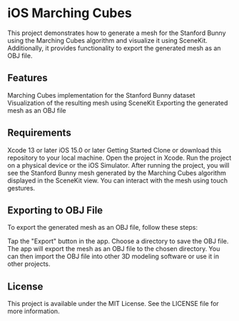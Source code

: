 # iOS Marching Cubes
This project demonstrates how to generate a mesh for the Stanford Bunny using the Marching Cubes algorithm and visualize it using SceneKit. Additionally, it provides functionality to export the generated mesh as an OBJ file.

## Features
Marching Cubes implementation for the Stanford Bunny dataset
Visualization of the resulting mesh using SceneKit
Exporting the generated mesh as an OBJ file

## Requirements
Xcode 13 or later
iOS 15.0 or later
Getting Started
Clone or download this repository to your local machine.
Open the project in Xcode.
Run the project on a physical device or the iOS Simulator.
After running the project, you will see the Stanford Bunny mesh generated by the Marching Cubes algorithm displayed in the SceneKit view. You can interact with the mesh using touch gestures.

## Exporting to OBJ File
To export the generated mesh as an OBJ file, follow these steps:

Tap the "Export" button in the app.
Choose a directory to save the OBJ file.
The app will export the mesh as an OBJ file to the chosen directory.
You can then import the OBJ file into other 3D modeling software or use it in other projects.

## License
This project is available under the MIT License. See the LICENSE file for more information.
